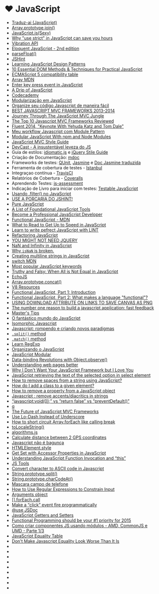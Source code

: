# <a id="javascript">❤</a> JavaScript

* [Traduz-ai (JavaScript)](https://github.com/eoop/traduz-ai#javascript)
* [Array.prototype.join()](https://developer.mozilla.org/en-US/docs/Web/JavaScript/Reference/Global_Objects/Array/join)
* [JavaScript.is(Sexy)](http://javascriptissexy.com/)
* [Why "use strict" in JavaScript can save you hours](http://www.webdesignporto.com/why-use-strict-in-javascript-can-save-you-hours/)
* [Vibration API](http://loopinfinito.com.br/2014/02/11/vibration-api/)
* [Eloquent JavaScript - 2nd edition](http://eloquentjavascript.net/2nd_edition/preview/)
* [parseFloat()](https://developer.mozilla.org/en-US/docs/Web/JavaScript/Reference/Global_Objects/parseFloat)
* [JSHint](http://www.jshint.com/)
* [Learning JavaScript Design Patterns](http://addyosmani.com/resources/essentialjsdesignpatterns/book/)
* [10 Essential DOM Methods & Techniques for Practical JavaScript](http://www.impressivewebs.com/10-essential-dom-methods-techniques-for-practical-javascript/)
* [ECMAScript 5 compatibility table](http://kangax.github.io/es5-compat-table/)
* [Array MDN](https://developer.mozilla.org/en-US/docs/Web/JavaScript/Reference/Global_Objects/Array)
* [Enter key press event in JavaScript](http://stackoverflow.com/questions/905222/enter-key-press-event-in-javascript)
* [A Drip of JavaScript](http://designpepper.com/a-drip-of-javascript)
* [Codecademy](http://www.codecademy.com/tracks/javascript)
* [Modularização em JavaScript](http://tableless.com.br/modularizacao-em-javascript)
* [Organize seu código Javascript de maneira fácil](http://blog.caelum.com.br/organize-seu-codigo-javascript-de-maneira-facil/)
* [BEST JAVASCRIPT MVC FRAMEWORKS 2013-2014](http://jonathanmh.com/best-javascript-mvc-frameworks-2013-2014/)
* [Journey Through The JavaScript MVC Jungle](http://coding.smashingmagazine.com/2012/07/27/journey-through-the-javascript-mvc-jungle/)
* [The Top 10 Javascript MVC Frameworks Reviewed](http://codebrief.com/2012/01/the-top-10-javascript-mvc-frameworks-reviewed/)
* [Fluent 2014, "Keynote With Yehuda Katz and Tom Dale"](https://www.youtube.com/watch?v=jScLjUlLTLI)
* [Meu workflow Javascript com Module Pattern](http://blog.da2k.com.br/2014/03/18/meu-workflow-javascript-com-module-pattern/)
* [Modular JavaScript With npm and Node Modules](http://vimeo.com/89258863)
* [JavaScript MVC Style Guide](http://blog.sourcing.io/mvc-style-guide)
* [DevCast - A insustentável leveza do JS](https://www.youtube.com/watch?v=JBKrWHSGGec&feature=youtu.be)
 * Guia de estilos: [idiomatic.js]() e [jQuery Stile Guide](https://contribute.jquery.org/style-guide/js/)
 * Criação de Documentação: [mdoc](https://github.com/millermedeiros/mdoc)
 * Frameworks de testes: [QUnit](https://qunitjs.com/), [Jasmine](http://jasmine.github.io/2.0/introduction.html) e [Doc Jasmine traduzida](http://cerebrobr.github.io/jasmine-br-docs/)
 * Ferramenta de cobertura de testes - [Istanbul](http://gotwarlost.github.io/istanbul/)
 * Integraçao contínua - [TravisCI](https://travis-ci.org/)
 * Relatórios de Cobertura - [Coveralls](https://coveralls.io/)
 * Aprendendo Testes: [js-assessment](js-assessment)
 * Indicação de Livro para iniciar com testes: [Testable JavaScript](http://shop.oreilly.com/product/0636920024699.do)
* [Usando .filter() no JavaScript](https://gist.github.com/ericdouglas/9890024)
* [USE A PORCARIA DO JSHINT!](http://caba.re/use-a-porcaria-do-jshint/)
* [Pure JavaScript](http://vimeo.com/49384334)
* [A List of Foundational JavaScript Tools](https://www.codefellows.org/blogs/complete-list-of-javascript-tools)
* [Become a Professional JavaScript Developer](https://tutsplus.com/2013/05/become-a-professional-javascript-developer/)
* [Functional JavaScript - MDN](https://developer.mozilla.org/en-US/docs/functional-javascript)
* [What to Read to Get Up to Speed in JavaScript](http://blog.reybango.com/2010/12/15/what-to-read-to-get-up-to-speed-in-javascript/)
* [Learn to write pefrect JavaScript with LINT](https://medium.com/cool-code-pal/6f0b56c6a562)
* [Refactoring JavaScript](http://vimeo.com/44773887)
* [YOU MIGHT NOT NEED JQUERY](http://youmightnotneedjquery.com/)
* [NaN and Infinity in JavaScript](http://www.2ality.com/2012/02/nan-infinity.html)
* [Why `isNaN` is broken.](https://gist.github.com/kitcambridge/1086528)
* [Creating multiline strings in JavaScript](http://stackoverflow.com/questions/805107/creating-multiline-strings-in-javascript)
* [switch MDN](https://developer.mozilla.org/en-US/docs/Web/JavaScript/Reference/Statements/switch)
* [Most popular JavaScript keywords](http://ariya.ofilabs.com/2012/03/most-popular-javascript-keywords.html)
* [Truthy and Falsy: When All is Not Equal in JavaScript](http://www.sitepoint.com/javascript-truthy-falsy/)
* [EchoJS](http://www.echojs.com/)
* [Array.prototype.concat()](https://developer.mozilla.org/pt-BR/docs/Web/JavaScript/Reference/Global_Objects/Array/concat)
* [V8 Resources](http://mrale.ph/v8/resources.html#practical--optimization)
* [Functional JavaScript, Part 1: Introduction](http://tech.pro/tutorial/1953/functional-javascript-part-1-introduction)
* [Functional JavaScript, Part 2: What makes a language "functional"?](http://tech.pro/tutorial/2009/functional-javascript-part-2-what-makes-a-language-functional)
* [USING DOWNLOAD ATTRIBUTE ON LINKS TO SAVE CANVAS AS PNG](http://christianheilmann.com/2014/04/22/quick-one-using-download-attribute-on-links-to-save-canvas-as-png/)
* [The number one reason to build a javascript application: fast feedback](http://toranbillups.com/blog/archive/2014/04/27/The-number-one-reason-to-build-a-javascript-application-fast-feedback/)
* [Master's Tips](https://www.youtube.com/watch?v=wxDBF3OOaRA)
* [O fantástico mundo do JavaScript](https://www.youtube.com/watch?v=Zn7B-X0y5qs)
* [Isomorphic Javascript](https://www.youtube.com/watch?v=cwu69kEb_gs)
* [Javascript: rompendo e criando novos paradigmas](https://www.youtube.com/watch?v=iuGcH_IiM34)
* [`.split()` method](https://developer.mozilla.org/en-US/docs/Web/JavaScript/Reference/Global_Objects/String/split)
* [`.match()` method](https://developer.mozilla.org/en-US/docs/Web/JavaScript/Reference/Global_Objects/String/match)
* [Learn RegExp](http://blog.ponyfoo.com/2013/05/27/learn-regular-expressions)
* [Organizando o JavaScript](https://www.youtube.com/watch?v=x9vDemjWmZQ)
* [JavaScript Modular](https://www.youtube.com/watch?v=HBTwzsqA3E0)
* [Data-binding Revolutions with Object.observe()](http://www.html5rocks.com/en/tutorials/es7/observe/)
* [Understanding web pages better](http://googlewebmastercentral.blogspot.com.br/2014/05/understanding-web-pages-better.html)
* [Why I Don't Want Your JavaScript Framework but I Love You](http://netpoetica.com/why-i-dont-want-your-javascript-framework-but-i-love-you)
* [JavaScript retrieving the text of the selected option in select element](http://stackoverflow.com/questions/610336/javascript-retrieving-the-text-of-the-selected-option-in-select-element)
* [How to remove spaces from a string using JavaScript?](http://stackoverflow.com/questions/5963182/how-to-remove-spaces-from-a-string-using-javascript)
* [How do I add a class to a given element?](http://stackoverflow.com/questions/507138/how-do-i-add-a-class-to-a-given-element)
* [How to remove a property from a JavaScript object](http://stackoverflow.com/questions/208105/how-to-remove-a-property-from-a-javascript-object)
* [Javascript : remove accents/diacritics in strings](http://stackoverflow.com/questions/990904/javascript-remove-accents-diacritics-in-strings)
* [“javascript:void(0);” vs “return false” vs “preventDefault()”](http://stackoverflow.com/questions/3498492/javascriptvoid0-vs-return-false-vs-preventdefault)
* [q](https://github.com/kriskowal/q)
* [The Future of JavaScript MVC Frameworks](http://swannodette.github.io/2013/12/17/the-future-of-javascript-mvcs/)
* [Use Lo-Dash Instead of Underscore](http://joefleming.net/posts/use-lodash-instead-of-underscore/)
* [How to short circuit Array.forEach like calling break](http://stackoverflow.com/questions/2641347/how-to-short-circuit-array-foreach-like-calling-break)
* [toLocaleString()](https://developer.mozilla.org/en-US/docs/Web/JavaScript/Reference/Global_Objects/Date/toLocaleString)
* [algorithms.js](https://github.com/felipernb/algorithms.js)
* [Calculate distance between 2 GPS coordinates](http://stackoverflow.com/questions/365826/calculate-distance-between-2-gps-coordinates)
* [Javascript não é bagunça](https://medium.com/@Neocite/javascript-nao-e-bagunca-12ef745af229)
* [HTMLElement.style](https://developer.mozilla.org/en-US/docs/Web/API/HTMLElement.style)
* [Get Set with Accessor Properties in JavaScript](http://us6.campaign-archive1.com/?u=2cc20705b76fa66ab84a6634f&id=aa9b71565f&e=57137387d9)
* [Understanding JavaScript Function Invocation and “this”](http://yehudakatz.com/2011/08/11/understanding-javascript-function-invocation-and-this/)
* [JS Tools](http://lifeofjs.com/collections/tool)
* [Convert character to ASCII code in Javascript](http://stackoverflow.com/questions/94037/convert-character-to-ascii-code-in-javascript)
* [String.prototype.split()](https://developer.mozilla.org/en-US/docs/Web/JavaScript/Reference/Global_Objects/String/split)
* [String.prototype.charCodeAt()](https://developer.mozilla.org/en-US/docs/Web/JavaScript/Reference/Global_Objects/String/charCodeAt)
* [Mascara campo de telefone](http://wbruno.com.br/expressao-regular/mascara-campo-de-telefone-em-javascript-com-regex-nono-digito-telefones-sao-paulo/#header)
* [How to Use Regular Expressions to Constrain Input](http://web.securityinnovation.com/appsec-weekly/blog/bid/61120/How-to-Use-Regular-Expressions-to-Constrain-Input)
* [Arguments object](https://developer.mozilla.org/en-US/docs/Web/JavaScript/Reference/Functions/arguments)
* [[].forEach.call](http://stackoverflow.com/questions/16053357/what-does-foreach-call-do-in-javascript)
* [Make a “click” event fire programmatically](http://stackoverflow.com/questions/210643/in-javascript-can-i-make-a-click-event-fire-programmatically-for-a-file-input)
* [@use JSDoc](http://usejsdoc.org/tags-param.html)
* [JavaScript Getters and Setters](http://javascriptplayground.com/blog/2013/12/es5-getters-setters/)
* [Functional Programming should be your #1 priority for 2015](https://medium.com/@jugoncalves/functional-programming-should-be-your-1-priority-for-2015-47dd4641d6b9)
* [Como criar componentes JS usando módulos - AMD, CommonJS e UMD - Parte 1/3](http://blog.da2k.com.br/2015/01/03/como-criar-componentes-js-usando-modulos-amd-commonjs-e-umd-parte-1-3/)
* [JavaScript Equality Table](http://dorey.github.io/JavaScript-Equality-Table/)
* [Don't Make Javascript Equality Look Worse Than It Is](http://strilanc.com/visualization/2014/03/27/Better-JS-Equality-Table.html)
* []()
* []()
* []()
* []()
* []()
* []()
* []()
* []()
* []()